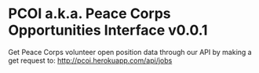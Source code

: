 # PCOI a.k.a. Peace Corps Opportunities Interface v0.0.1

Get Peace Corps volunteer open position data through our API by making a get request to: http://pcoi.herokuapp.com/api/jobs

